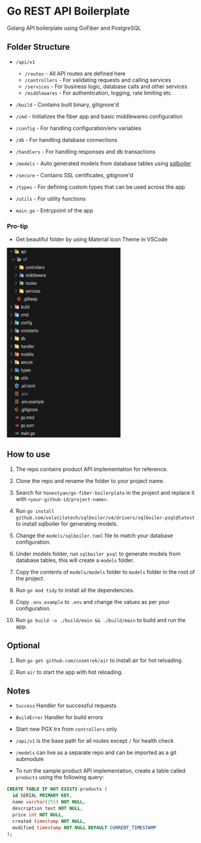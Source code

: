 # Go REST API Boilerplate

Golang API boilerplate using GoFiber and PostgreSQL

## Folder Structure

- `/api/v1`

  - `/routes` - All API routes are defined here
  - `/controllers` - For validating requests and calling services
  - `/services` - For business logic, database calls and other services
  - `/middlewares` - For authentication, logging, rate limiting etc.

- `/build` - Contains built binary, gitignore'd
- `/cmd` - Initializes the fiber app and basic middlewares configuration
- `/config` - For handling configuration/env variables
- `/db` - For handling database connections
- `/handlers` - For handling responses and db transactions
- `/models` - Auto generated models from database tables using [sqlboiler](https://pkg.go.dev/github.com/volatiletech/sqlboiler/v4@v4.16.1)
- `/secure` - Contains SSL certificates, gitignore'd
- `/types` - For defining custom types that can be used across the app
- `/utils` - For utility functions

- `main.go` - Entrypoint of the app

### Pro-tip

- Get beautiful folder by using Material Icon Theme in VSCode

<img src="assets/folder-structure.png" width="300" height="500">

## How to use

1. The repo contains product API implementation for reference.

2. Clone the repo and rename the folder to your project name.

3. Search for `honestyan/go-fiber-boilerplate` in the project and replace it with `<your-github-id/project-name>`.

4. Run `go install github.com/volatiletech/sqlboiler/v4/drivers/sqlboiler-psql@latest` to install sqlboiler for generating models.

5. Change the `models/sqlboiler.toml` file to match your database configuration.

6. Under models folder, run `sqlboiler psql` to generate models from database tables, this will create a `models` folder.

7. Copy the contents of `models/models` folder to `models` folder in the root of the project.

8. Run `go mod tidy` to install all the dependencies.

9. Copy `.env.example` to `.env` and change the values as per your configuration.

10. Run `go build -o ./build/main && ./build/main` to build and run the app.

## Optional

1. Run `go get github.com/cosmtrek/air` to install air for hot reloading.

2. Run `air` to start the app with hot reloading.

## Notes

- `Success` Handler for successful requests

- `BuildError` Handler for build errors

- Start new PGX trx from `controllers` only

- `/api/v1` is the base path for all routes except `/` for health check

- `/models` can live as a separate repo and can be imported as a git submodule

- To run the sample product API implementation, create a table called `products` using the following query:

```sql
CREATE TABLE IF NOT EXISTS products (
  id SERIAL PRIMARY KEY,
  name varchar(255) NOT NULL,
  description text NOT NULL,
  price int NOT NULL,
  created timestamp NOT NULL,
  modified timestamp NOT NULL DEFAULT CURRENT_TIMESTAMP
);
```
